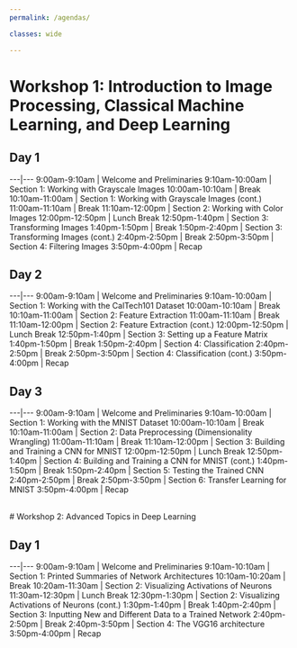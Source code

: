 ```yaml
---
permalink: /agendas/

classes: wide

---
```


# Workshop 1: Introduction to Image Processing, Classical Machine Learning, and Deep Learning

## Day 1

---|---
9:00am-9:10am	|	Welcome and Preliminaries 
9:10am-10:00am	| Section 1: Working with Grayscale Images
10:00am-10:10am	| Break
10:10am-11:00am	| Section 1: Working with Grayscale Images (cont.)
11:00am-11:10am	| Break
11:10am-12:00pm	| Section 2: Working with Color Images
12:00pm-12:50pm	| Lunch Break
12:50pm-1:40pm	|	Section 3: Transforming Images
1:40pm-1:50pm	|	Break
1:50pm-2:40pm	| Section 3: Transforming Images (cont.)
2:40pm-2:50pm | Break
2:50pm-3:50pm | Section 4: Filtering Images
3:50pm-4:00pm	|	Recap

## Day 2

---|---
9:00am-9:10am	|	Welcome and Preliminaries
9:10am-10:00am	|	Section 1: Working with the CalTech101 Dataset
10:00am-10:10am	| Break
10:10am-11:00am	| Section 2: Feature Extraction
11:00am-11:10am	| Break
11:10am-12:00pm	| Section 2: Feature Extraction (cont.)
12:00pm-12:50pm	| Lunch Break
12:50pm-1:40pm	|	Section 3: Setting up a Feature Matrix
1:40pm-1:50pm	|	Break
1:50pm-2:40pm	|	Section 4: Classification
2:40pm-2:50pm	|	Break
2:50pm-3:50pm	|	Section 4: Classification (cont.)
3:50pm-4:00pm	|	Recap

## Day 3

---|---
9:00am-9:10am	|	Welcome and Preliminaries
9:10am-10:00am	|	Section 1: Working with the MNIST Dataset
10:00am-10:10am	| Break
10:10am-11:00am	| Section 2: Data Preprocessing (Dimensionality Wrangling)
11:00am-11:10am	| Break
11:10am-12:00pm	| Section 3: Building and Training a CNN for MNIST
12:00pm-12:50pm	| Lunch Break
12:50pm-1:40pm	|	Section 4: Building and Training a CNN for MNIST (cont.)
1:40pm-1:50pm	|	Break
1:50pm-2:40pm	|	Section 5: Testing the Trained CNN
2:40pm-2:50pm	|	Break
2:50pm-3:50pm	|	Section 6: Transfer Learning for MNIST
3:50pm-4:00pm	|	Recap

<br>
# Workshop 2: Advanced Topics in Deep Learning

## Day 1

---|---
9:00am-9:10am	|	Welcome and Preliminaries
9:10am-10:10am	|	Section 1: Printed Summaries of Network Architectures
10:10am-10:20am	| Break
10:20am-11:30am	| Section 2: Visualizing Activations of Neurons
11:30am-12:30pm	| Lunch Break
12:30pm-1:30pm	|	Section 2: Visualizing Activations of Neurons (cont.)
1:30pm-1:40pm	|	Break
1:40pm-2:40pm	|	Section 3: Inputting New and Different Data to a Trained Network
2:40pm-2:50pm	|	Break
2:40pm-3:50pm	|	Section 4: The VGG16 architecture
3:50pm-4:00pm	|	Recap

